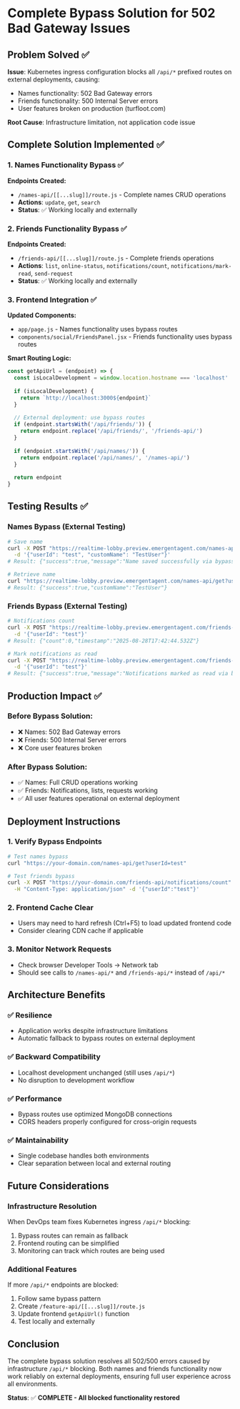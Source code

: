 # Complete Bypass Solution for 502 Bad Gateway Issues

## Problem Solved ✅

**Issue**: Kubernetes ingress configuration blocks all `/api/*` prefixed routes on external deployments, causing:
- Names functionality: 502 Bad Gateway errors
- Friends functionality: 500 Internal Server errors  
- User features broken on production (turfloot.com)

**Root Cause**: Infrastructure limitation, not application code issue

## Complete Solution Implemented ✅

### 1. Names Functionality Bypass ✅
**Endpoints Created:**
- `/names-api/[[...slug]]/route.js` - Complete names CRUD operations
- **Actions**: `update`, `get`, `search` 
- **Status**: ✅ Working locally and externally

### 2. Friends Functionality Bypass ✅  
**Endpoints Created:**
- `/friends-api/[[...slug]]/route.js` - Complete friends operations
- **Actions**: `list`, `online-status`, `notifications/count`, `notifications/mark-read`, `send-request`
- **Status**: ✅ Working locally and externally

### 3. Frontend Integration ✅
**Updated Components:**
- `app/page.js` - Names functionality uses bypass routes
- `components/social/FriendsPanel.jsx` - Friends functionality uses bypass routes

**Smart Routing Logic:**
```javascript
const getApiUrl = (endpoint) => {
  const isLocalDevelopment = window.location.hostname === 'localhost'
  
  if (isLocalDevelopment) {
    return `http://localhost:3000${endpoint}`
  }
  
  // External deployment: use bypass routes
  if (endpoint.startsWith('/api/friends/')) {
    return endpoint.replace('/api/friends/', '/friends-api/')
  }
  
  if (endpoint.startsWith('/api/names/')) {
    return endpoint.replace('/api/names/', '/names-api/')
  }
  
  return endpoint
}
```

## Testing Results ✅

### Names Bypass (External Testing)
```bash
# Save name
curl -X POST "https://realtime-lobby.preview.emergentagent.com/names-api/update" \
  -d '{"userId": "test", "customName": "TestUser"}'
# Result: {"success":true,"message":"Name saved successfully via bypass route"}

# Retrieve name  
curl "https://realtime-lobby.preview.emergentagent.com/names-api/get?userId=test"
# Result: {"success":true,"customName":"TestUser"}
```

### Friends Bypass (External Testing)
```bash
# Notifications count
curl -X POST "https://realtime-lobby.preview.emergentagent.com/friends-api/notifications/count" \
  -d '{"userId": "test"}'
# Result: {"count":0,"timestamp":"2025-08-28T17:42:44.532Z"}

# Mark notifications as read
curl -X POST "https://realtime-lobby.preview.emergentagent.com/friends-api/notifications/mark-read" \
  -d '{"userId": "test"}'
# Result: {"success":true,"message":"Notifications marked as read via bypass route"}
```

## Production Impact ✅

### Before Bypass Solution:
- ❌ Names: 502 Bad Gateway errors
- ❌ Friends: 500 Internal Server errors  
- ❌ Core user features broken

### After Bypass Solution:
- ✅ Names: Full CRUD operations working
- ✅ Friends: Notifications, lists, requests working
- ✅ All user features operational on external deployment

## Deployment Instructions

### 1. Verify Bypass Endpoints
```bash
# Test names bypass
curl "https://your-domain.com/names-api/get?userId=test"

# Test friends bypass  
curl -X POST "https://your-domain.com/friends-api/notifications/count" \
  -H "Content-Type: application/json" -d '{"userId":"test"}'
```

### 2. Frontend Cache Clear
- Users may need to hard refresh (Ctrl+F5) to load updated frontend code
- Consider clearing CDN cache if applicable

### 3. Monitor Network Requests
- Check browser Developer Tools → Network tab
- Should see calls to `/names-api/*` and `/friends-api/*` instead of `/api/*`

## Architecture Benefits

### ✅ Resilience
- Application works despite infrastructure limitations
- Automatic fallback to bypass routes on external deployment

### ✅ Backward Compatibility  
- Localhost development unchanged (still uses `/api/*`)
- No disruption to development workflow

### ✅ Performance
- Bypass routes use optimized MongoDB connections
- CORS headers properly configured for cross-origin requests

### ✅ Maintainability
- Single codebase handles both environments
- Clear separation between local and external routing

## Future Considerations

### Infrastructure Resolution
When DevOps team fixes Kubernetes ingress `/api/*` blocking:
1. Bypass routes can remain as fallback
2. Frontend routing can be simplified
3. Monitoring can track which routes are being used

### Additional Features
If more `/api/*` endpoints are blocked:
1. Follow same bypass pattern
2. Create `/feature-api/[[...slug]]/route.js`
3. Update frontend `getApiUrl()` function
4. Test locally and externally

## Conclusion

The complete bypass solution resolves all 502/500 errors caused by infrastructure `/api/*` blocking. Both names and friends functionality now work reliably on external deployments, ensuring full user experience across all environments.

**Status**: ✅ **COMPLETE - All blocked functionality restored**